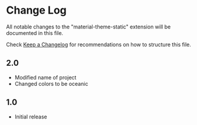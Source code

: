 # Change Log
All notable changes to the "material-theme-static" extension will be documented in this file.

Check [Keep a Changelog](http://keepachangelog.com/) for recommendations on how to structure this file.

## 2.0
- Modified name of project
- Changed colors to be oceanic

## 1.0
- Initial release
